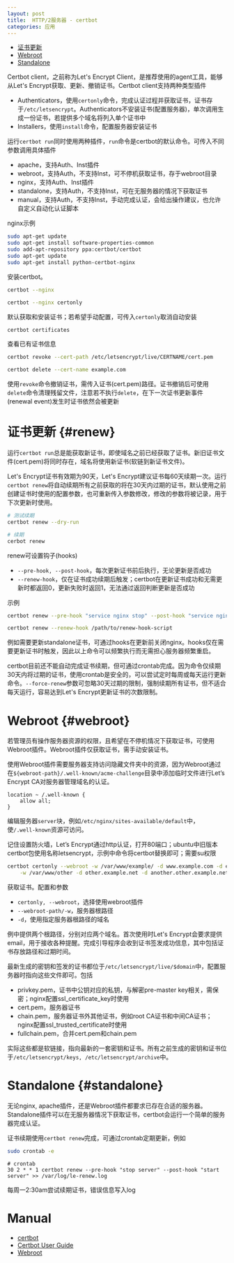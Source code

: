 ```yaml
---
layout: post
title:  HTTP/2服务器 - certbot
categories: 应用
---
```


<ul>
  <li><a href="#renew" data-trigger="menu">证书更新</a></li>
  <li><a href="#webroot" data-trigger="menu">Webroot</a></li>
  <li><a href="#standalone" data-trigger="menu">Standalone</a></li>
</ul>

Certbot client，之前称为Let's Encrypt Client，是推荐使用的agent工具，能够从Let's Encrypt获取、更新、撤销证书。Certbot client支持两种类型插件

+ Authenticators，使用`certonly`命令，完成认证过程并获取证书，证书存于`/etc/letsencrypt`。Authenticators不安装证书(配置服务器)，单次调用生成一份证书，若提供多个域名将列入单个证书中
+ Installers，使用`install`命令，配置服务器安装证书

运行`certbot run`同时使用两种插件，`run`命令是certbot的默认命令。可传入不同参数调用具体插件

+ apache，支持Auth、Inst插件
+ webroot，支持Auth，不支持Inst，可不停机获取证书，存于webroot目录
+ nginx，支持Auth、Inst插件
+ standalone，支持Auth，不支持Inst，可在无服务器的情况下获取证书
+ manual，支持Auth，不支持Inst，手动完成认证，会给出操作建议，也允许自定义自动化认证脚本

nginx示例

~~~bash
sudo apt-get update
sudo apt-get install software-properties-common
sudo add-apt-repository ppa:certbot/certbot
sudo apt-get update
sudo apt-get install python-certbot-nginx
~~~
安装certbot。

~~~bash
certbot --nginx

certbot --nginx certonly
~~~
默认获取和安装证书；若希望手动配置，可传入`certonly`取消自动安装

~~~bash
certbot certificates
~~~
查看已有证书信息

~~~bash
certbot revoke --cert-path /etc/letsencrypt/live/CERTNAME/cert.pem

certbot delete --cert-name example.com
~~~
使用`revoke`命令撤销证书，需传入证书(cert.pem)路径。证书撤销后可使用`delete`命令清理残留文件，注意若不执行`delete`，在下一次证书更新事件(renewal event)发生时证书依然会被更新

# 证书更新 {#renew}
运行`certbot run`总是能获取新证书，即使域名之前已经获取了证书。新旧证书文件(cert.pem)将同时存在，域名将使用新证书(软链到新证书文件)。

Let's Encrypt证书有效期为90天，Let's Encrypt建议证书每60天续期一次。运行`certbot renew`将自动续期所有之前获取的将在30天内过期的证书，默认使用之前创建证书时使用的配置参数，也可重新传入参数修改，修改的参数将被记录，用于下次更新时使用。

~~~bash
# 测试续期
certbot renew --dry-run

# 续期
cerbot renew
~~~

renew可设置钩子(hooks)

+ `--pre-hook, --post-hook`，每次更新证书前后执行，无论更新是否成功
+ `--renew-hook`，仅在证书成功续期后触发；certbot在更新证书成功和无需更新时都返回0，更新失败时返回1，无法通过返回判断更新是否成功

示例

~~~bash
certbot renew --pre-hook "service nginx stop" --post-hook "service nginx start"

certbot renew --renew-hook /path/to/renew-hook-script
~~~
例如需要更新standalone证书，可通过hooks在更新前关闭nginx。hooks仅在需要更新证书时触发，因此以上命令可以频繁执行而无需担心服务器频繁重启。

certbot目前还不能自动完成证书续期，但可通过crontab完成。因为命令仅续期30天内将过期的证书，使用crontab是安全的，可以尝试定时每周或每天运行更新命令。`--force-renew`参数可忽略30天过期的限制，强制续期所有证书，但不适合每天运行，容易达到Let's Encrypt更新证书的次数限制。

# Webroot {#webroot}
若管理员有操作服务器资源的权限，且希望在不停机情况下获取证书，可使用Webroot插件。Webroot插件仅获取证书，需手动安装证书。

使用Webroot插件需要服务器支持访问隐藏文件夹中的资源，因为Webroot通过在`${webroot-path}/.well-known/acme-challenge`目录中添加临时文件进行Let’s Encrypt CA对服务器管理域名的认证。

~~~
location ~ /.well-known {
    allow all;
}
~~~
编辑服务器`server`块，例如`/etc/nginx/sites-available/default`中，使`/.well-known`资源可访问。

记住设置防火墙，Let’s Encrypt通过http认证，打开80端口；ubuntu中旧版本certbot包使用名称letsencrypt，示例中命令将certbot替换即可；需要su权限

~~~bash
certbot certonly --webroot -w /var/www/example/ -d www.example.com -d example.com \
    -w /var/www/other -d other.example.net -d another.other.example.net
~~~
获取证书。配置和参数

+ `certonly, --webroot`，选择使用webroot插件
+ `--webroot-path/-w`，服务器根路径
+ `-d`，使用指定服务器根路径的域名

例中提供两个根路径，分别对应两个域名。首次使用时Let's Encrypt会要求提供email，用于接收各种提醒。完成引导程序会收到证书签发成功信息，其中包括证书存放路径和过期时间。

最新生成的密钥和签发的证书都位于`/etc/letsencrypt/live/$domain`中，配置服务器时指向这些文件即可。包括

+ privkey.pem，证书中公钥对应的私钥，与解密pre-master key相关，需保密；nginx配置ssl_certificate_key时使用
+ cert.pem，服务器证书
+ chain.pem，服务器证书外其他证书，例如root CA证书和中间CA证书；nginx配置ssl_trusted_certificate时使用
+ fullchain.pem，合并cert.pem和chain.pem

实际这些都是软链接，指向最新的一套密钥和证书。所有之前生成的密钥和证书位于`/etc/letsencrypt/keys, /etc/letsencrypt/archive`中。

# Standalone {#standalone}
无论nginx, apache插件，还是Webroot插件都要求已存在合适的服务器。Standalone插件可以在无服务器情况下获取证书，certbot会运行一个简单的服务器完成认证。

证书续期使用`certbot renew`完成，可通过crontab定期更新，例如

~~~bash
sudo crontab -e
~~~

~~~
# crontab
30 2 * * 1 certbot renew --pre-hook "stop server" --post-hook "start server" >> /var/log/le-renew.log
~~~
每周一2:30am尝试续期证书，错误信息写入log

# Manual
+ [certbot](https://certbot.eff.org "certbot")
+ [Certbot User Guide](https://certbot.eff.org/docs/using.html#getting-certificates-and-choosing-plugins "Certbot User Guide")
+ [Webroot](https://certbot.eff.org/docs/using.html#webroot "Webroot")
